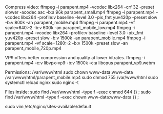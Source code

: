 Compress video:
ffmpeg -i parapent.mp4 -vcodec libx264 -crf 32 -preset slower -acodec aac -b:a 96k parapent_small.mp4
ffmpeg -i parapent.mp4 -vcodec libx264 -profile:v baseline -level 3.0 -pix_fmt yuv420p -preset slow -b:v 800k -an parapent_mobile.mp4
ffmpeg -i parapent.mp4 -vf scale=640:-2 -b:v 600k -an parapent_mobile_low.mp4
ffmpeg -i parapent.mp4 -vcodec libx264 -profile:v baseline -level 3.0 -pix_fmt yuv420p -preset slow -b:v 1500k -an parapent_mobile.mp4
ffmpeg -i parapent.mp4 -vf scale=1280:-2 -b:v 1500k -preset slow -an parapent_mobile_720p.mp4

VP9 offers better compression and quality at lower bitrates.
ffmpeg -i parapent.mp4 -c:v libvpx-vp9 -b:v 1500k -c:a libopus parapent_vp9.webm



Permissions:
/var/www/html
sudo chown www-data:www-data /var/www/html/parapent_mobile.mp4
sudo chmod 755 /var/www/html
sudo systemctl reload nginx
sudo nginx -t



Files inside:
sudo find /var/www/html -type f -exec chmod 644 {} \;
sudo find /var/www/html -type f -exec chown www-data:www-data {} \;

sudo vim /etc/nginx/sites-available/default
